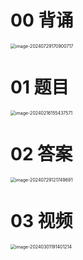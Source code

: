 # 00 背诵

<img src="https://cvp.oss-cn-shanghai.aliyuncs.com/picgo/202407291709956.png" alt="image-20240729170900717" style="zoom:50%;" />



# 01 题目

<img src="https://cvp.oss-cn-shanghai.aliyuncs.com/picgo/202402161554641.png" alt="image-20240216155437571" style="zoom:50%;" />





# 02 答案

<img src="https://cvp.oss-cn-shanghai.aliyuncs.com/picgo/202407291217855.png" alt="image-20240729121749691" style="zoom:50%;" />





# 03 视频

<img src="https://cvp.oss-cn-shanghai.aliyuncs.com/picgo/202403011914485.png" alt="image-20240301191401214" style="zoom: 50%;" />
